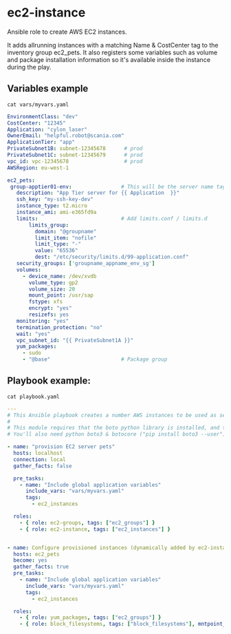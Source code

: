 # ec2-instance

Ansible role to create AWS EC2 instances.

It adds allrunning instances with a matching Name & CostCenter tag to the inventory group ec2_pets. It also registers some variables such as volume and package installation information so it's available inside the instance during the play.


Variables example
---------

```cat vars/myvars.yaml```
 ```yaml
EnvironmentClass: "dev"
CostCenter: "12345"
Application: "cylon_laser"
OwnerEmail: "helpful.robot@scania.com"
ApplicationTier: "app"
PrivateSubnet1B: subnet-12345678      # prod
PrivateSubnet1C: subnet-12345679      # prod
vpc_id: vpc-12345678                  # prod
AWSRegion: eu-west-1

ec2_pets:
  group-apptier01-env:                # This will be the server name tag
    description: "App Tier server for {{ Application  }}"
    ssh_key: "my-ssh-key-dev"
    instance_type: t2.micro
    instance_ami: ami-e365fd9a
    limits:                           # Add limits.conf / limits.d
        limits_group:
          domain: "@groupname"
          limit_item: "nofile"
          limit_type: "-"
          value: "65536"
          dest: "/etc/security/limits.d/99-application.conf"
    security_groups: ['groupname_appname_env_sg']
    volumes:
      - device_name: /dev/xvdb
        volume_type: gp2
        volume_size: 20
        mount_point: /usr/sap
        fstype: xfs
        encrypt: "yes"
        resizefs: yes
    monitoring: "yes"
    termination_protection: "no"
    wait: "yes"
    vpc_subnet_id: "{{ PrivateSubnet1A }}"
    yum_packages:
      - sudo
      - "@base"                       # Package group
```

Playbook example:
-----------------
```cat playbook.yaml```
```yaml
---
# This Ansible playbook creates a number AWS instances to be used as server pets.
#
# This module requires that the boto python library is installed, and that Ansible can use awscli.
# You'll also need python boto3 & botocore ("pip install boto3 --user")

- name: "provision EC2 server pets"
  hosts: localhost
  connection: local
  gather_facts: false

  pre_tasks:
    - name: "Include global application variables"
      include_vars: "vars/myvars.yaml"
      tags:
        - ec2_instances

  roles:
    - { role: ec2-groups, tags: ["ec2_groups"] }
    - { role: ec2-instance, tags: ["ec2_instances"] }


- name: Configure provisioned instances (dynamically added by ec2-instance role)
  hosts: ec2_pets
  become: yes
  gather_facts: true
  pre_tasks:
    - name: "Include global application variables"
      include_vars: "vars/myvars.yaml"
      tags:
        - ec2_instances

  roles:
    - { role: yum_packages, tags: ["ec2_groups"] }                                   # Installs packages in yum_packages
    - { role: block_filesystems, tags: ["block_filesystems"], mntpoint_mode: 0755 }  # Expects volumes as defined in vars
```